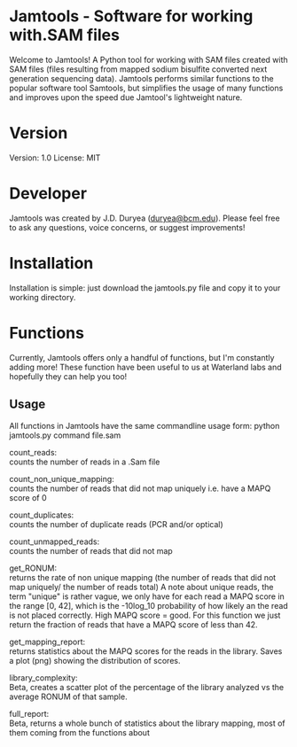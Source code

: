 # Jamtools - Software for working with.SAM files
Welcome to Jamtools! A Python tool for working with SAM files created with SAM files (files resulting from mapped sodium bisulfite converted next generation sequencing data). Jamtools performs similar functions to the popular software tool Samtools, but simplifies the usage of many functions and improves upon the speed due Jamtool's lightweight nature. 

# Version
Version: 1.0
License: MIT

# Developer
Jamtools was created by J.D. Duryea (duryea@bcm.edu). Please feel free to ask any questions, voice concerns, or suggest improvements!

# Installation
Installation is simple: just download the jamtools.py file and copy it to your working directory.

# Functions
Currently, Jamtools offers only a handful of functions, but I'm constantly adding more! These function have been useful to us at Waterland labs and hopefully they can help you too!

## Usage
All functions in Jamtools have the same commandline usage form:
python jamtools.py command file.sam

count_reads:				        
counts the number of reads in a .Sam file

count_non_unique_mapping:		
counts the number of reads that did not map uniquely i.e. have a MAPQ score of 0

count_duplicates:			      
counts the number of duplicate reads (PCR and/or optical)

count_unmapped_reads:			  
counts the number of reads that did not map

get_RONUM:				          
returns the rate of non unique mapping (the number of reads that did not map uniquely/ the number of reads                                 total) A note about unique reads, the term "unique" is rather vague, we only have for each read a MAPQ score                               in the range [0, 42], which is the -10log_10 probability of how likely an the read is not placed correctly.                               High MAPQ score = good. For this function we just return the fraction of reads that have a MAPQ score of less                             than 42.

get_mapping_report:         
returns statistics about the MAPQ scores for the reads in the library. Saves a plot (png) showing the                                     distribution of scores.

library_complexity:         
Beta, creates a scatter plot of the percentage of the library analyzed vs the average RONUM of that sample.

full_report:                
Beta, returns a whole bunch of statistics about the library mapping, most of them coming from the functions                               about
